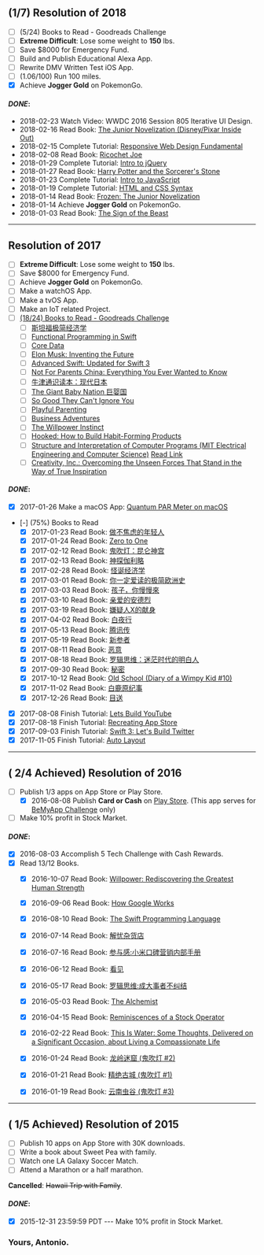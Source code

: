 ## \(1/7\) Resolution of 2018
- [ ] \(5/24\) Books to Read - Goodreads Challenge
- [ ] **Extreme Difficult**: Lose some weight to **150** lbs.
- [ ] Save $8000 for Emergency Fund.
- [ ] Build and Publish Educational Alexa App.
- [ ] Rewrite DMV Written Test iOS App.
- [ ] \(1.06/100\) Run 100 miles.
- [x] Achieve **Jogger Gold** on PokemonGo.

#### _DONE_:
- 2018-02-23 Watch Video: WWDC 2016 Session 805 Iterative UI Design.
- 2018-02-16 Read Book: [The Junior Novelization (Disney/Pixar Inside Out)](https://www.goodreads.com/book/show/25503175-the-junior-novelization)
- 2018-02-15 Complete Tutorial: [Responsive Web Design Fundamental](https://classroom.udacity.com/courses/ud893)
- 2018-02-08 Read Book: [Ricochet Joe](https://www.goodreads.com/book/show/36987433-ricochet-joe-kindle-in-motion)
- 2018-01-29 Complete Tutorial: [Intro to jQuery](https://www.udacity.com/course/intro-to-jquery--ud245)
- 2018-01-27 Read Book: [Harry Potter and the Sorcerer's Stone](https://www.goodreads.com/book/show/28132722-harry-potter-and-the-sorcerer-s-stone)
- 2018-01-23 Complete Tutorial: [Intro to JavaScript](https://www.udacity.com/course/intro-to-javascript--ud803)
- 2018-01-19 Complete Tutorial: [HTML and CSS Syntax](https://www.udacity.com/course/html-and-css-syntax--ud001)
- 2018-01-14 Read Book: [Frozen: The Junior Novelization](https://www.goodreads.com/book/show/18857202-frozen)
- 2018-01-14 Achieve **Jogger Gold** on PokemonGo.
- 2018-01-03 Read Book: [The Sign of the Beast](https://www.goodreads.com/book/show/36642856-the-sign-of-the-beast)

------

## Resolution of 2017
- [ ] **Extreme Difficult**: Lose some weight to **150** lbs.
- [ ] Save $8000 for Emergency Fund.
- [ ] Achieve **Jogger Gold** on PokemonGo.
- [ ] Make a watchOS App.
- [ ] Make a tvOS App.
- [ ] Make an IoT related Project.
- [ ] [\(18/24\) Books to Read - Goodreads Challenge](https://www.goodreads.com/user_challenges/7427232)
  - [ ] [斯坦福极简经济学](https://www.goodreads.com/book/show/28007373)
  - [ ] [Functional Programming in Swift](https://www.goodreads.com/book/show/23315627-functional-programming-in-swift)
  - [ ] [Core Data](https://www.goodreads.com/book/show/28198400-core-data)
  - [ ] [Elon Musk: Inventing the Future](https://www.goodreads.com/book/show/22543496-elon-musk)
  - [ ] [Advanced Swift: Updated for Swift 3](https://www.goodreads.com/book/show/32589256-advanced-swift)
  - [ ] [Not For Parents China: Everything You Ever Wanted to Know](https://www.goodreads.com/book/show/16187577-not-for-parents-china)
  - [ ] [牛津通识读本：现代日本](https://www.goodreads.com/book/show/23382168)
  - [ ] [The Giant Baby Nation 巨婴国](https://www.goodreads.com/book/show/33198391-the-giant-baby-nation)
  - [ ] [So Good They Can't Ignore You](https://www.goodreads.com/book/show/13525945-so-good-they-can-t-ignore-you)
  - [ ] [Playful Parenting](https://www.goodreads.com/book/show/160909.Playful_Parenting)
  - [ ] [Business Adventures](https://www.goodreads.com/book/show/4191136-business-adventures)
  - [ ] [The Willpower Instinct](https://www.goodreads.com/book/show/10865206-the-willpower-instinct)
  - [ ] [Hooked: How to Build Habit-Forming Products](https://www.goodreads.com/book/show/22668729-hooked)
  - [ ] [Structure and Interpretation of Computer Programs (MIT Electrical Engineering and Computer Science)](https://www.goodreads.com/book/show/43713.Structure_and_Interpretation_of_Computer_Programs) [Read Link](https://mitpress.mit.edu/sicp/full-text/book/book.html)
  - [ ] [Creativity, Inc.: Overcoming the Unseen Forces That Stand in the Way of True Inspiration](https://www.goodreads.com/book/show/18077903-creativity-inc)

#### _DONE_:
- [x] 2017-01-26 Make a macOS App: [Quantum PAR Meter on macOS](https://www.hydrofarm.com/p/LGBQM)
- [-] \(75%\) Books to Read
  - [x] 2017-01-23 Read Book: [做不焦虑的年轻人](https://www.goodreads.com/book/show/33958384)
  - [x] 2017-01-24 Read Book: [Zero to One](https://www.goodreads.com/book/show/18050143-zero-to-one)
  - [x] 2017-02-12 Read Book: [鬼吹灯：昆仑神宫](https://www.goodreads.com/book/show/28352366)
  - [x] 2017-02-13 Read Book: [神探伽利略](https://www.goodreads.com/book/show/22171647)
  - [x] 2017-02-28 Read Book: [怪诞经济学](https://www.goodreads.com/book/show/34276696)
  - [x] 2017-03-01 Read Book: [你一定爱读的极简欧洲史](https://www.goodreads.com/book/show/18871345)
  - [x] 2017-03-03 Read Book: [孩子，你慢慢來](https://www.goodreads.com/book/show/5873761)
  - [x] 2017-03-10 Read Book: [亲爱的安德烈](https://www.goodreads.com/book/show/34470061)
  - [x] 2017-03-19 Read Book: [嫌疑人X的献身](https://www.goodreads.com/book/show/12354752-x)
  - [x] 2017-04-02 Read Book: [白夜行](https://www.goodreads.com/book/show/25988656)
  - [x] 2017-05-13 Read Book: [腾讯传](https://www.goodreads.com/book/show/33782211)
  - [x] 2017-05-19 Read Book: [新参者](https://www.goodreads.com/book/show/34426901)
  - [x] 2017-08-11 Read Book: [恶意](https://www.goodreads.com/book/show/35500089)
  - [x] 2017-08-18 Read Book: [罗辑思维：迷茫时代的明白人](https://www.goodreads.com/book/show/27865651)
  - [x] 2017-09-30 Read Book: [秘密](https://www.goodreads.com/book/show/26067611)
  - [x] 2017-10-12 Read Book: [Old School (Diary of a Wimpy Kid #10)](https://www.goodreads.com/book/show/25222064-old-school)
  - [x] 2017-11-02 Read Book: [白鹿原纪事](https://www.goodreads.com/book/show/31695765)
  - [x] 2017-12-26 Read Book: [目送](https://www.goodreads.com/book/show/4756002)
- [x] 2017-08-08 Finish Tutorial: [Lets Build YouTube](https://www.youtube.com/playlist?list=PL0dzCUj1L5JGKdVUtA5xds1zcyzsz7HLj)
- [x] 2017-08-18 Finish Tutorial: [Recreating App Store](https://www.youtube.com/playlist?list=PL0dzCUj1L5JEXct3-OV6itP7Kz3tRDmma)
- [x] 2017-09-03 Finish Tutorial: [Swift 3: Let's Build Twitter](https://www.youtube.com/playlist?list=PL0dzCUj1L5JE1wErjzEyVqlvx92VN3DL5)
- [x] 2017-11-05 Finish Tutorial: [Auto Layout](https://www.youtube.com/playlist?list=PL0dzCUj1L5JHdeOlzJtp5zlsdrliJTC7F)

------

## ( 2/4 Achieved) Resolution of 2016
- [ ] Publish 1/3 apps on App Store or Play Store.
  - [x] 2016-08-08 Publish **Card or Cash** on [Play Store](https://play.google.com/store/apps/details?id=com.antonio081014.android.cardorcash). (This app serves for [BeMyApp Challenge](http://appsthatprint.bemyapp.com/) only)
- [ ] Make 10% profit in Stock Market.

#### _DONE_: 
- [x] 2016-08-03 Accomplish 5 Tech Challenge with Cash Rewards.
- [x] Read 13/12 Books.
  - [x] 2016-10-07 Read Book: [Willpower: Rediscovering the Greatest Human Strength](https://www.goodreads.com/book/show/11104933-willpower)
  - [x] 2016-09-06 Read Book: [How Google Works](https://www.goodreads.com/book/show/23158207-how-google-works)
  - [x] 2016-08-10 Read Book: [The Swift Programming Language](https://www.goodreads.com/book/show/22394477-the-swift-programming-language)
  - [x] 2016-07-14 Read Book: [解忧杂货店](https://www.goodreads.com/book/show/24982941)
  - [x] 2016-07-16 Read Book: [参与感:小米口碑营销内部手册](https://www.goodreads.com/book/show/24787690)
  - [x] 2016-06-12 Read Book: [看见](https://www.goodreads.com/book/show/18458655)
  - [x] 2016-05-17 Read Book: [罗辑思维:成大事者不纠结](https://www.goodreads.com/book/show/27846199)
  - [x] 2016-05-03 Read Book: [The Alchemist](https://www.goodreads.com/book/show/865.The_Alchemist)
  - [x] 2016-04-15 Read Book: [Reminiscences of a Stock Operator](https://www.goodreads.com/book/show/891844.Reminiscences_of_a_Stock_Operator)
  - [x] 2016-02-22 Read Book: [This Is Water: Some Thoughts, Delivered on a Significant Occasion, about Living a Compassionate Life](https://www.goodreads.com/book/show/5986375-this-is-water)
  - [x] 2016-01-24 Read Book: [龙岭迷窟 (鬼吹灯 #2)](https://www.goodreads.com/book/show/28352186)
  - [x] 2016-01-21 Read Book: [精绝古城 (鬼吹灯 #1)](https://www.goodreads.com/book/show/28352168)
  - [x] 2016-01-19 Read Book: [云南虫谷 (鬼吹灯 #3)](https://www.goodreads.com/book/show/28352256)


------

## ( 1/5 Achieved) Resolution of 2015
- [ ] Publish 10 apps on App Store with 30K downloads.
- [ ] Write a book about Sweet Pea with family.
- [ ] Watch one LA Galaxy Soccer Match.
- [ ] Attend a Marathon or a half marathon.

**Cancelled**: ~~Hawaii Trip with Family~~.

#### _DONE_: 
- [x] 2015-12-31 23:59:59 PDT --- Make 10% profit in Stock Market.

### Yours, Antonio.
